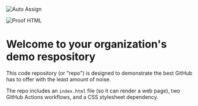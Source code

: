 ![Auto Assign](https://github.com/arkavidia-academya-WSE-2025/demo-repository/actions/workflows/auto-assign.yml/badge.svg)

![Proof HTML](https://github.com/arkavidia-academya-WSE-2025/demo-repository/actions/workflows/proof-html.yml/badge.svg)

# Welcome to your organization's demo respository
This code repository (or "repo") is designed to demonstrate the best GitHub has to offer with the least amount of noise.

The repo includes an `index.html` file (so it can render a web page), two GitHub Actions workflows, and a CSS stylesheet dependency.
